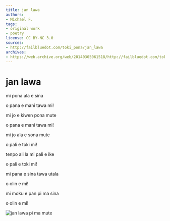 ```yaml
---
title: jan lawa
authors:
- Michael F.
tags:
- original work
- poetry
license: CC BY-NC 3.0
sources:
- http://failbluedot.com/toki_pona/jan_lawa
archives:
- https://web.archive.org/web/20140305061518/http://failbluedot.com/toki_pona/jan_lawa
---
```


# jan lawa

mi pona ala e sina

o pana e mani tawa mi!

mi jo e kiwen pona mute

o pana e mani tawa mi!

mi jo ala e sona mute

o pali e toki mi!

tenpo ali la mi pali e ike

o pali e toki mi!

mi pana e sina tawa utala

o olin e mi!

mi moku e pan pi ma sina

o olin e mi!

![jan lawa pi ma mute](https://web.archive.org/web/20160407012851im_/http://failbluedot.com/images/dictators.jpg)